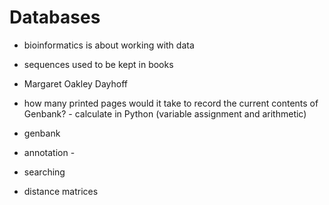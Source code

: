 # Databases

* bioinformatics is about working with data

* sequences used to be kept in books
* Margaret Oakley Dayhoff
* how many printed pages would it take to record the current contents of Genbank? - calculate in Python (variable assignment and arithmetic)

* genbank

* annotation - 

* searching
* distance matrices
